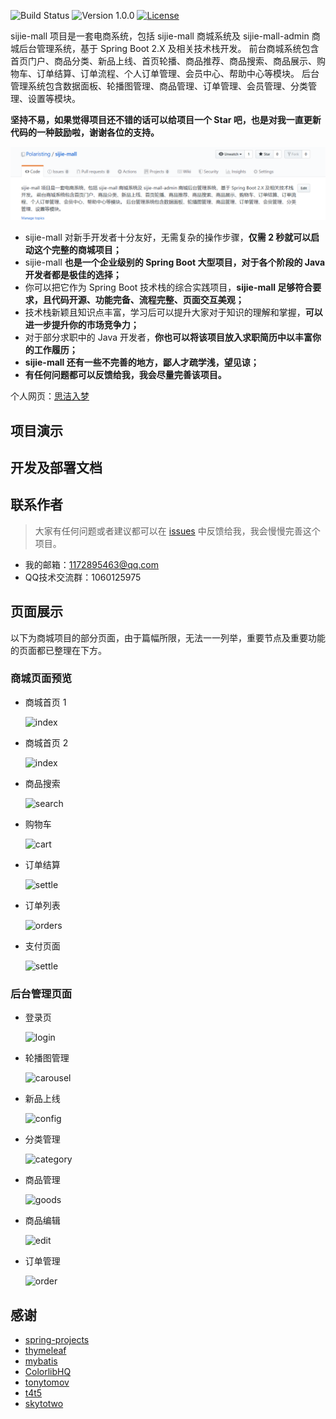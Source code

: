 
![Build Status](https://img.shields.io/badge/build-passing-green.svg)
![Version 1.0.0](https://img.shields.io/badge/version-1.0.0-yellow.svg)
[![License](https://img.shields.io/badge/license-MIT-blue.svg)](https://github.com/newbee-ltd/newbee-mall/blob/master/LICENSE)

sijie-mall 项目是一套电商系统，包括 sijie-mall 商城系统及 sijie-mall-admin 商城后台管理系统，基于 Spring Boot 2.X
 及相关技术栈开发。 前台商城系统包含首页门户、商品分类、新品上线、首页轮播、商品推荐、商品搜索、商品展示、购物车、订单结算、订单流程、个人订单管理、会员中心、帮助中心等模块。 后台管理系统包含数据面板、轮播图管理、商品管理、订单管理、会员管理、分类管理、设置等模块。

**坚持不易，如果觉得项目还不错的话可以给项目一个 Star 吧，也是对我一直更新代码的一种鼓励啦，谢谢各位的支持。**

![image](https://github.com/Polaristing/sijie-mall/blob/bugfix-sijiemall-1001/img/sijie.png)

- sijie-mall 对新手开发者十分友好，无需复杂的操作步骤，**仅需 2 秒就可以启动这个完整的商城项目；**
- sijie-mall **也是一个企业级别的 Spring Boot 大型项目，对于各个阶段的 Java 开发者都是极佳的选择；**
- 你可以把它作为 Spring Boot 技术栈的综合实践项目，**sijie-mall 足够符合要求，且代码开源、功能完备、流程完整、页面交互美观；**
- 技术栈新颖且知识点丰富，学习后可以提升大家对于知识的理解和掌握，**可以进一步提升你的市场竞争力；**
- 对于部分求职中的 Java 开发者，**你也可以将该项目放入求职简历中以丰富你的工作履历；** 
- **sijie-mall 还有一些不完善的地方，鄙人才疏学浅，望见谅；** 
- **有任何问题都可以反馈给我，我会尽量完善该项目。** 


个人网页：[思洁入梦](https://www.xiayuan52.cn)



## 项目演示


## 开发及部署文档



## 联系作者

> 大家有任何问题或者建议都可以在 [issues](https://https://github.com/Polaristing/sijie-mall/issues) 中反馈给我，我会慢慢完善这个项目。

- 我的邮箱：1172895463@qq.com
- QQ技术交流群：1060125975

## 页面展示

以下为商城项目的部分页面，由于篇幅所限，无法一一列举，重要节点及重要功能的页面都已整理在下方。

### 商城页面预览

- 商城首页 1

	![index](https://images.gitee.com/uploads/images/2019/1215/232410_c576a209_5249807.gif)

- 商城首页 2

	![index](https://images.gitee.com/uploads/images/2019/1106/173406_98e57170_5249807.png)

- 商品搜索

	![search](https://images.gitee.com/uploads/images/2019/1106/173406_5eecced6_5249807.png)

- 购物车

	![cart](https://images.gitee.com/uploads/images/2019/1106/173406_90c8f2a0_5249807.png)
	
- 订单结算

	![settle](https://images.gitee.com/uploads/images/2019/1106/173406_caa4e890_5249807.png)
			
- 订单列表

	![orders](https://images.gitee.com/uploads/images/2019/1106/173406_b3c86350_5249807.png)	
	
- 支付页面

	![settle](https://images.gitee.com/uploads/images/2019/1106/173406_638e680d_5249807.png)


### 后台管理页面

- 登录页

	![login](https://images.gitee.com/uploads/images/2019/1106/173406_2268bfd1_5249807.png)

- 轮播图管理

	![carousel](https://images.gitee.com/uploads/images/2019/1106/173406_4baf9084_5249807.png)
	
- 新品上线

    ![config](https://images.gitee.com/uploads/images/2019/1106/173406_503cca1e_5249807.png)

- 分类管理

	![category](https://images.gitee.com/uploads/images/2019/1106/173406_3d43de1c_5249807.png)

- 商品管理

	![goods](https://images.gitee.com/uploads/images/2019/1106/173406_1c2b26d9_5249807.png)

- 商品编辑

	![edit](https://images.gitee.com/uploads/images/2019/1106/173406_9dbb70a2_5249807.png)

- 订单管理

	![order](https://images.gitee.com/uploads/images/2019/1106/173406_5cc854a0_5249807.png)


## 感谢

- [spring-projects](https://github.com/spring-projects/spring-boot)
- [thymeleaf](https://github.com/thymeleaf/thymeleaf)
- [mybatis](https://github.com/mybatis/mybatis-3)
- [ColorlibHQ](https://github.com/ColorlibHQ/AdminLTE)
- [tonytomov](https://github.com/tonytomov/jqGrid)
- [t4t5](https://github.com/t4t5/sweetalert)
- [skytotwo](https://github.com/skytotwo/Alipay-WeChat-HTML)